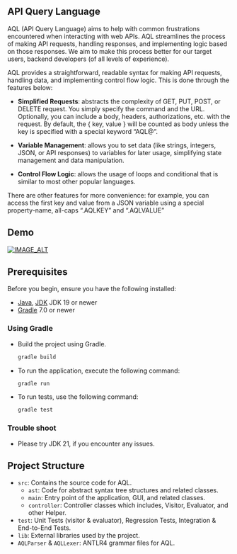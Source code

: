 ## API Query Language

AQL (API Query Language) aims to help with common frustrations encountered when interacting with web APIs. AQL streamlines the process of making API requests, handling responses, and implementing logic based on those responses. We aim to make this process better for our target users, backend developers (of all levels of experience).

AQL provides a straightforward, readable syntax for making API requests, handling data, and implementing control flow logic. This is done through the features below:

- **Simplified Requests**: abstracts the complexity of GET, PUT, POST, or DELETE request. You simply specify the command and the URL. Optionally, you can include a body, headers, authorizations, etc. with the request. By default, the { key, value } will be counted as body unless the key is specified with a special keyword “AQL@”.

- **Variable Management**: allows you to set data (like strings, integers, JSON, or API responses) to variables for later usage, simplifying state management and data manipulation.

- **Control Flow Logic**: allows the usage of loops and conditional that is similar to most other popular languages.

There are other features for more convenience: for example, you can access the first key and value from a JSON variable using a special property-name, all-caps “.AQLKEY” and “.AQLVALUE”

## Demo

[![IMAGE_ALT](https://i9.ytimg.com/vi_webp/iif1D77435U/mq2.webp?sqp=CMCS0a4G-oaymwEmCMACELQB8quKqQMa8AEB-AH-CYAC0AWKAgwIABABGH8gPCgdMA8=&rs=AOn4CLCieLfm7vfZrK19frEEp9btALfANg)](https://youtu.be/iif1D77435U)

## Prerequisites

Before you begin, ensure you have the following installed:

- [Java](https://www.java.com/en/), [JDK](https://openjdk.org/) JDK 19 or newer
- [Gradle](https://gradle.org/install/) 7.0 or newer

### Using Gradle

- Build the project using Gradle.

  ```sh
  gradle build
  ```

- To run the application, execute the following command:

  ```sh
  gradle run
  ```

- To run tests, use the following command:

  ```sh
  gradle test
  ```

### Trouble shoot

- Please try JDK 21, if you encounter any issues.

## Project Structure

- `src`: Contains the source code for AQL.
  - `ast`: Code for abstract syntax tree structures and related classes.
  - `main`: Entry point of the application, GUI, and related classes.
  - `controller`: Controller classes which includes, Visitor, Evaluator, and other Helper.
- `test`: Unit Tests (visitor & evaluator), Regression Tests, Integration & End-to-End Tests.
- `lib`: External libraries used by the project.
- `AQLParser` & `AQLLexer`: ANTLR4 grammar files for AQL.
